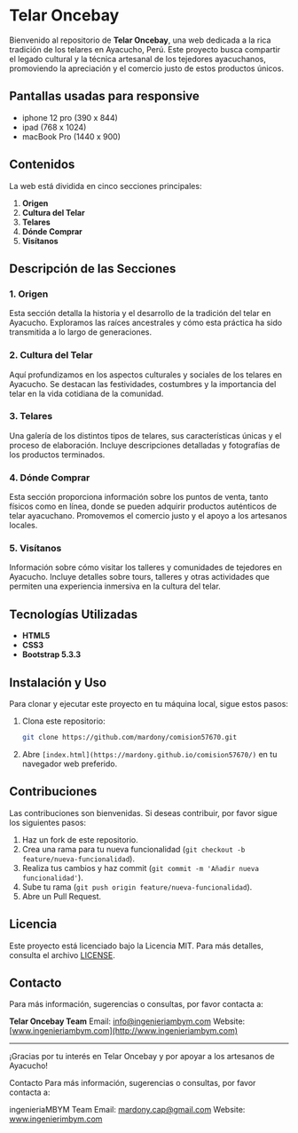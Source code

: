 # Telar Oncebay

Bienvenido al repositorio de **Telar Oncebay**, una web dedicada a la rica tradición de los telares en Ayacucho, Perú. Este proyecto busca compartir el legado cultural y la técnica artesanal de los tejedores ayacuchanos, promoviendo la apreciación y el comercio justo de estos productos únicos.

## Pantallas usadas para responsive
- iphone 12 pro (390 x 844)
- ipad (768 x 1024)
- macBook Pro (1440 x 900)

## Contenidos

La web está dividida en cinco secciones principales:

1. **Origen**
2. **Cultura del Telar**
3. **Telares**
4. **Dónde Comprar**
5. **Visítanos**

## Descripción de las Secciones

### 1. Origen
Esta sección detalla la historia y el desarrollo de la tradición del telar en Ayacucho. Exploramos las raíces ancestrales y cómo esta práctica ha sido transmitida a lo largo de generaciones.

### 2. Cultura del Telar
Aquí profundizamos en los aspectos culturales y sociales de los telares en Ayacucho. Se destacan las festividades, costumbres y la importancia del telar en la vida cotidiana de la comunidad.

### 3. Telares
Una galería de los distintos tipos de telares, sus características únicas y el proceso de elaboración. Incluye descripciones detalladas y fotografías de los productos terminados.

### 4. Dónde Comprar
Esta sección proporciona información sobre los puntos de venta, tanto físicos como en línea, donde se pueden adquirir productos auténticos de telar ayacuchano. Promovemos el comercio justo y el apoyo a los artesanos locales.

### 5. Visítanos
Información sobre cómo visitar los talleres y comunidades de tejedores en Ayacucho. Incluye detalles sobre tours, talleres y otras actividades que permiten una experiencia inmersiva en la cultura del telar.

## Tecnologías Utilizadas

- **HTML5**
- **CSS3**
- **Bootstrap 5.3.3**

## Instalación y Uso

Para clonar y ejecutar este proyecto en tu máquina local, sigue estos pasos:

1. Clona este repositorio:
    ```sh
    git clone https://github.com/mardony/comision57670.git
    ```
2. Abre `[index.html](https://mardony.github.io/comision57670/)` en tu navegador web preferido.

## Contribuciones

Las contribuciones son bienvenidas. Si deseas contribuir, por favor sigue los siguientes pasos:

1. Haz un fork de este repositorio.
2. Crea una rama para tu nueva funcionalidad (`git checkout -b feature/nueva-funcionalidad`).
3. Realiza tus cambios y haz commit (`git commit -m 'Añadir nueva funcionalidad'`).
4. Sube tu rama (`git push origin feature/nueva-funcionalidad`).
5. Abre un Pull Request.

## Licencia

Este proyecto está licenciado bajo la Licencia MIT. Para más detalles, consulta el archivo [LICENSE](LICENSE).

## Contacto

Para más información, sugerencias o consultas, por favor contacta a:

**Telar Oncebay Team**
Email: [info@ingenieriambym.com](mailto:info@ingenieriambym.com)
Website: [www.ingenieriambym.com](http://www.ingenieriambym.com)

---

¡Gracias por tu interés en Telar Oncebay y por apoyar a los artesanos de Ayacucho!


Contacto
Para más información, sugerencias o consultas, por favor contacta a:

ingenieriaMBYM Team
Email: mardony.cap@gmail.com
Website: www.ingenierimbym.com

